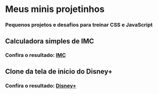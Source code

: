 # Meus minis projetinhos

### Pequenos projetos e desafios para treinar CSS e JavaScript

## Calculadora simples de IMC

###  Confira o resultado: [IMC](https://imc-calculo.netlify.app)

## Clone da tela de inicio do Disney+

### Confira o resultado: [Disney+](https://disney-mais.netlify.app)
